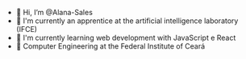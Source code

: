 - 🪼 Hi, I’m @Alana-Sales
- 👾 I'm currently an apprentice at the artificial intelligence laboratory (IFCE)
- 🌱 I'm currently learning web development with JavaScript e React
- 🧠 Computer Engineering at the Federal Institute of Ceará

<!---
Alana-Sales/Alana-Sales is a ✨ special ✨ repository because its `README.md` (this file) appears on your GitHub profile.
You can click the Preview link to take a look at your changes.
--->
